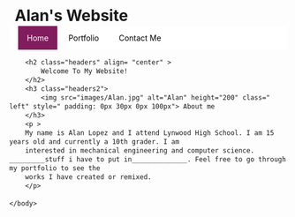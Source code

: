 <!doctype html>
<html>
	<head>
    	<title>
            Home
         </title>
    </head>
	<body>
		<h1 class="headers">
        	Alan's Website
        </h1>
      	<!-- Navigation Bar starts here -->
        <ul>
            <li ><a class= "active" href= "index.html">Home</a></li>
            <li><a href= "portfolio.html">Portfolio</a></li>
            <li><a href= "index.html">Contact Me</a></li>
        </ul>
      	<!-- End navigation bar -->
        
        <h2 class="headers" align= "center" >
        	Welcome To My Website!
        </h2>
        <h3 class="headers2">
        	<img src="images/Alan.jpg" alt="Alan" height="200" class=" left" style=" padding: 0px 30px 0px 100px"> About me
        </h3>
        <p >  
		My name is Alan Lopez and I attend Lynwood High School. I am 15 years old and currently a 10th grader. I am 
		interested in mechanical engineering and computer science. _________stuff i have to put in______________. Feel free to go through my portfolio to see the 
		works I have created or remixed.  
		</p>
        
	</body>

<style>
	h1
	{
	padding: 0px 10px;
	line-height: 0px;
	}
	
	
	ul
	{
	list-style-type:none;
	margin:0;
	padding: 13px 16px;
	overflow:hidden;
	background-color:white;
	}
	
	
	li
	{
	display: inline;
	}
	
	
	li a
	{
	text-decoration: none;
	padding: 14px 16px;
	color: #000000;
	}
	
	
	li a:hover
	{
	background-color: #aaa;
	color: #fff
	}
	
	
	li a.active 
	{
    	background-color: #811d5e;
    	color: white;
	}
</style>
</html>
